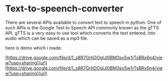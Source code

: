 # Text-to-speench-converter

There are several APIs available to convert text to speech in python. One of such APIs is the Google Text to Speech API commonly known as the gTTS API. gTTS is a very easy to use tool which converts the text entered, into audio which can be saved as a mp3 file.

here is demo which i made:

[https://drive.google.com/file/d/1_s8R7GrhDOglJl0BM3sv5w1rTsBRx6n4/view?usp=sharing](url)
[https://drive.google.com/file/d/1_s8R7GrhDOglJl0BM3sv5w1rTsBRx6n4/view?usp=sharing](url)
